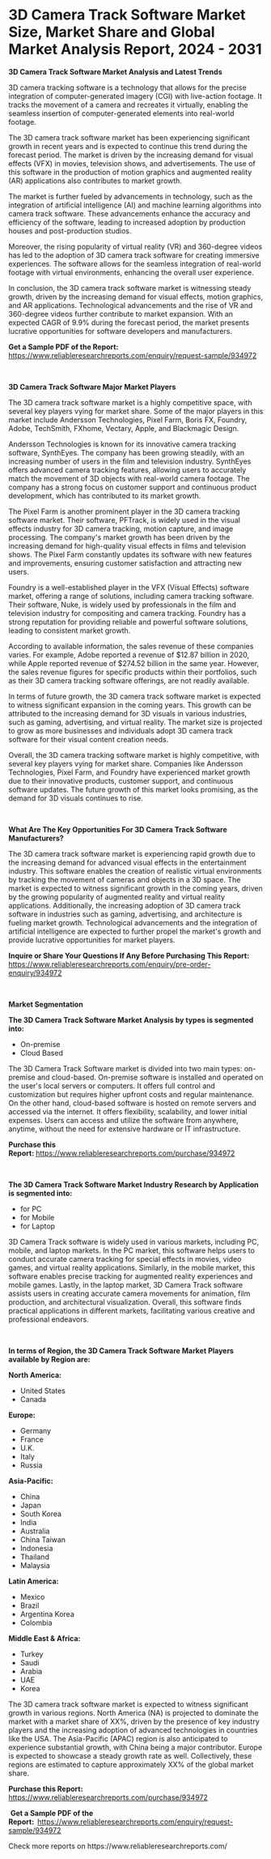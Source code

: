 <p><h1>3D Camera Track Software Market Size, Market Share and Global Market Analysis Report, 2024 - 2031</h1></p><p><strong>3D Camera Track Software Market Analysis and Latest Trends</strong></p>
<p><p>3D camera tracking software is a technology that allows for the precise integration of computer-generated imagery (CGI) with live-action footage. It tracks the movement of a camera and recreates it virtually, enabling the seamless insertion of computer-generated elements into real-world footage.</p><p>The 3D camera track software market has been experiencing significant growth in recent years and is expected to continue this trend during the forecast period. The market is driven by the increasing demand for visual effects (VFX) in movies, television shows, and advertisements. The use of this software in the production of motion graphics and augmented reality (AR) applications also contributes to market growth.</p><p>The market is further fueled by advancements in technology, such as the integration of artificial intelligence (AI) and machine learning algorithms into camera track software. These advancements enhance the accuracy and efficiency of the software, leading to increased adoption by production houses and post-production studios.</p><p>Moreover, the rising popularity of virtual reality (VR) and 360-degree videos has led to the adoption of 3D camera track software for creating immersive experiences. The software allows for the seamless integration of real-world footage with virtual environments, enhancing the overall user experience.</p><p>In conclusion, the 3D camera track software market is witnessing steady growth, driven by the increasing demand for visual effects, motion graphics, and AR applications. Technological advancements and the rise of VR and 360-degree videos further contribute to market expansion. With an expected CAGR of 9.9% during the forecast period, the market presents lucrative opportunities for software developers and manufacturers.</p></p>
<p><strong>Get a Sample PDF of the Report:&nbsp;</strong> <a href="https://www.reliableresearchreports.com/enquiry/request-sample/934972">https://www.reliableresearchreports.com/enquiry/request-sample/934972</a></p>
<p>&nbsp;</p>
<p><strong>3D Camera Track Software Major Market Players</strong></p>
<p><p>The 3D camera track software market is a highly competitive space, with several key players vying for market share. Some of the major players in this market include Andersson Technologies, Pixel Farm, Boris FX, Foundry, Adobe, TechSmith, FXhome, Vectary, Apple, and Blackmagic Design.</p><p>Andersson Technologies is known for its innovative camera tracking software, SynthEyes. The company has been growing steadily, with an increasing number of users in the film and television industry. SynthEyes offers advanced camera tracking features, allowing users to accurately match the movement of 3D objects with real-world camera footage. The company has a strong focus on customer support and continuous product development, which has contributed to its market growth.</p><p>The Pixel Farm is another prominent player in the 3D camera tracking software market. Their software, PFTrack, is widely used in the visual effects industry for 3D camera tracking, motion capture, and image processing. The company's market growth has been driven by the increasing demand for high-quality visual effects in films and television shows. The Pixel Farm constantly updates its software with new features and improvements, ensuring customer satisfaction and attracting new users.</p><p>Foundry is a well-established player in the VFX (Visual Effects) software market, offering a range of solutions, including camera tracking software. Their software, Nuke, is widely used by professionals in the film and television industry for compositing and camera tracking. Foundry has a strong reputation for providing reliable and powerful software solutions, leading to consistent market growth.</p><p>According to available information, the sales revenue of these companies varies. For example, Adobe reported a revenue of $12.87 billion in 2020, while Apple reported revenue of $274.52 billion in the same year. However, the sales revenue figures for specific products within their portfolios, such as their 3D camera tracking software offerings, are not readily available.</p><p>In terms of future growth, the 3D camera track software market is expected to witness significant expansion in the coming years. This growth can be attributed to the increasing demand for 3D visuals in various industries, such as gaming, advertising, and virtual reality. The market size is projected to grow as more businesses and individuals adopt 3D camera track software for their visual content creation needs.</p><p>Overall, the 3D camera tracking software market is highly competitive, with several key players vying for market share. Companies like Andersson Technologies, Pixel Farm, and Foundry have experienced market growth due to their innovative products, customer support, and continuous software updates. The future growth of this market looks promising, as the demand for 3D visuals continues to rise.</p></p>
<p>&nbsp;</p>
<p><strong>What Are The Key Opportunities For 3D Camera Track Software Manufacturers?</strong></p>
<p><p>The 3D camera track software market is experiencing rapid growth due to the increasing demand for advanced visual effects in the entertainment industry. This software enables the creation of realistic virtual environments by tracking the movement of cameras and objects in a 3D space. The market is expected to witness significant growth in the coming years, driven by the growing popularity of augmented reality and virtual reality applications. Additionally, the increasing adoption of 3D camera track software in industries such as gaming, advertising, and architecture is fueling market growth. Technological advancements and the integration of artificial intelligence are expected to further propel the market's growth and provide lucrative opportunities for market players.</p></p>
<p><strong>Inquire or Share Your Questions If Any Before Purchasing This Report:</strong> <a href="https://www.reliableresearchreports.com/enquiry/pre-order-enquiry/934972">https://www.reliableresearchreports.com/enquiry/pre-order-enquiry/934972</a></p>
<p>&nbsp;</p>
<p><strong>Market Segmentation</strong></p>
<p><strong>The 3D Camera Track Software Market Analysis by types is segmented into:</strong></p>
<p><ul><li>On-premise</li><li>Cloud Based</li></ul></p>
<p><p>The 3D Camera Track Software market is divided into two main types: on-premise and cloud-based. On-premise software is installed and operated on the user's local servers or computers. It offers full control and customization but requires higher upfront costs and regular maintenance. On the other hand, cloud-based software is hosted on remote servers and accessed via the internet. It offers flexibility, scalability, and lower initial expenses. Users can access and utilize the software from anywhere, anytime, without the need for extensive hardware or IT infrastructure.</p></p>
<p><strong>Purchase this Report:&nbsp;</strong><a href="https://www.reliableresearchreports.com/purchase/934972">https://www.reliableresearchreports.com/purchase/934972</a></p>
<p>&nbsp;</p>
<p><strong>The 3D Camera Track Software Market Industry Research by Application is segmented into:</strong></p>
<p><ul><li>for PC</li><li>for Mobile</li><li>for Laptop</li></ul></p>
<p><p>3D Camera Track software is widely used in various markets, including PC, mobile, and laptop markets. In the PC market, this software helps users to conduct accurate camera tracking for special effects in movies, video games, and virtual reality applications. Similarly, in the mobile market, this software enables precise tracking for augmented reality experiences and mobile games. Lastly, in the laptop market, 3D Camera Track software assists users in creating accurate camera movements for animation, film production, and architectural visualization. Overall, this software finds practical applications in different markets, facilitating various creative and professional endeavors.</p></p>
<p>&nbsp;</p>
<p><strong>In terms of Region, the 3D Camera Track Software Market Players available by Region are:</strong></p>
<p>
    <p> <strong> North America: </strong>
        <ul>
            <li>United States</li>
            <li>Canada</li>
        </ul>
        </p> 
    <p> <strong> Europe: </strong>
        <ul>
            <li>Germany</li>
            <li>France</li>
            <li>U.K.</li>
            <li>Italy</li>
            <li>Russia</li>
        </ul>
        </p> 
    <p> <strong> Asia-Pacific: </strong>
        <ul>
            <li>China</li>
            <li>Japan</li>
            <li>South Korea</li>
            <li>India</li>
            <li>Australia</li>
            <li>China Taiwan</li>
            <li>Indonesia</li>
            <li>Thailand</li>
            <li>Malaysia</li>
        </ul>
        </p> 
    <p> <strong> Latin America: </strong>
        <ul>
            <li>Mexico</li>
            <li>Brazil</li>
            <li>Argentina Korea</li>
            <li>Colombia</li>
        </ul>
        </p> 
    <p> <strong> Middle East & Africa: </strong>
        <ul>
            <li>Turkey</li>
            <li>Saudi</li>
            <li>Arabia</li>
            <li>UAE</li>
            <li>Korea</li>
        </ul>
    </p>
    </p>
<p><p>The 3D camera track software market is expected to witness significant growth in various regions. North America (NA) is projected to dominate the market with a market share of XX%, driven by the presence of key industry players and the increasing adoption of advanced technologies in countries like the USA. The Asia-Pacific (APAC) region is also anticipated to experience substantial growth, with China being a major contributor. Europe is expected to showcase a steady growth rate as well. Collectively, these regions are estimated to capture approximately XX% of the global market share.</p></p>
<p><strong>Purchase this Report: </strong><a href="https://www.reliableresearchreports.com/purchase/934972">https://www.reliableresearchreports.com/purchase/934972</a></p>
<p>&nbsp;<strong>Get a Sample PDF of the Report:&nbsp;&nbsp;</strong><a href="https://www.reliableresearchreports.com/enquiry/request-sample/934972">https://www.reliableresearchreports.com/enquiry/request-sample/934972</a></p>
<p><strong></strong></p>
<p>Check more reports on https://www.reliableresearchreports.com/</p>